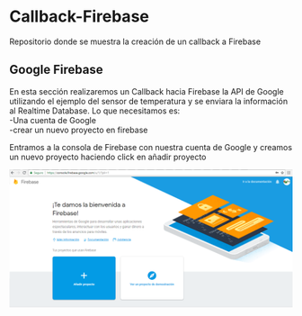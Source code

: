 # Callback-Firebase
Repositorio donde se muestra la creación de un callback a Firebase

Google Firebase
--------------
En esta sección realizaremos un Callback hacia Firebase la API de Google utilizando el ejemplo del sensor de temperatura y se enviara la información al Realtime Database. Lo que necesitamos es:
<br />-Una cuenta de Google
<br />-crear un nuevo proyecto en firebase

Entramos a la consola de Firebase con nuestra cuenta de Google y creamos un nuevo proyecto haciendo click en añadir proyecto

![firebase](https://raw.githubusercontent.com/amastache/Firebase-callback/5026dc13165e757e931f5d9798cd388e4d22279a/consol.png)

